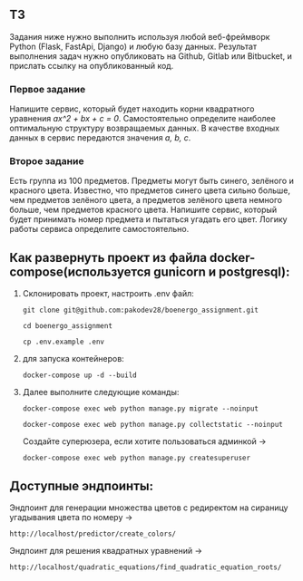 ## ТЗ

Задания ниже нужно выполнить используя любой веб-фреймворк Python (Flask, FastApi, Django) и любую базу данных. Результат выполнения задач нужно опубликовать на Github, Gitlab или Bitbucket, и прислать ссылку на опубликованный код.

### Первое задание

Напишите сервис, который будет находить корни квадратного уравнения *ax^2 + bx + c = 0*. Самостоятельно определите наиболее оптимальную структуру возвращаемых данных.
В качестве входных данных в сервис передаются значения *a, b, c*.

### Второе задание

Есть группа из 100 предметов. Предметы могут быть синего, зелёного и красного цвета. Известно, что предметов синего цвета сильно больше, чем предметов зелёного цвета, а предметов зелёного цвета немного больше, чем предметов красного цвета. Напишите сервис, который будет принимать номер предмета и пытаться угадать его цвет. Логику работы сервиса определите самостоятельно.



## Как развернуть проект из файла docker-compose(используется gunicorn и postgresql):
1. Склонировать проект, настроить .env файл:
    ```
    git clone git@github.com:pakodev28/boenergo_assignment.git
    ```
    ```
    cd boenergo_assignment
    ```
    ```
    cp .env.example .env
    ```
2. для запуска контейнеров:
    ```
    docker-compose up -d --build
    ```
3. Далее выполните следующие команды:
    ```
    docker-compose exec web python manage.py migrate --noinput
    ```
    ```
    docker-compose exec web python manage.py collectstatic --noinput
    ```
    Создайте суперюзера, если хотите пользоваться админкой ->
    ```
    docker-compose exec web python manage.py createsuperuser
    ```

## Доступные эндпоинты:
   Эндпоинт для генерации множества цветов с редиректом на сираницу угадывания цвета по номеру ->
    
    
    http://localhost/predictor/create_colors/
    
   Эндпоинт для решения квадратных уравнений ->
   
    http://localhost/quadratic_equations/find_quadratic_equation_roots/